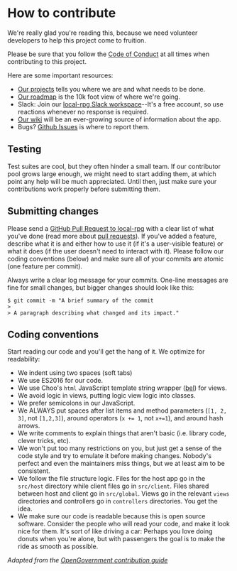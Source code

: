 # How to contribute

We're really glad you're reading this, because we need volunteer developers to help this project come to fruition.

Please be sure that you follow the [Code of Conduct](./CODE_OF_CONDUCT.md) at all times when contributing to this project.

Here are some important resources:

- [Our projects](https://github.com/Alamantus/local-rpg/projects) tells you where we are and what needs to be done.
- [Our roadmap](https://github.com/Alamantus/local-rpg/wiki/Road-Map) is the 10k foot view of where we're going.
- Slack: Join our [local-rpg Slack workspace](https://join.slack.com/t/local-rpg/shared_invite/enQtMjU4MzI3MjY1MzMyLTU5NGQ2MjI2MTM5ZjVhMWE4NTM4NGVkMDQzODU0YWIxM2RkYWU2MzdmZjIzMWFhYzI1MjIwOWMzNTU4Zjc1YjQ)--It's a free account, so use reactions whenever no response is required.
- [Our wiki](https://github.com/Alamantus/local-rpg/wiki) will be an ever-growing source of information about the app.
- Bugs? [Github Issues](https://github.com/Alamantus/local-rpg/projects/issues) is where to report them.

## Testing

Test suites are cool, but they often hinder a small team. If our contributor pool grows large enough, we might need to start adding them, at which point any help will be much appreciated. Until then, just make sure your contributions work properly before submitting them.

## Submitting changes

Please send a [GitHub Pull Request to local-rpg](https://github.com/Alamantus/local-rpg/compare) with a clear list of what you've done (read more about [pull requests](http://help.github.com/pull-requests/)). If you've added a feature, describe what it is and either how to use it (if it's a user-visible feature) or what it does (if the user doesn't need to interact with it). Please follow our coding conventions (below) and make sure all of your commits are atomic (one feature per commit).

Always write a clear log message for your commits. One-line messages are fine for small changes, but bigger changes should look like this:

```
$ git commit -m "A brief summary of the commit
> 
> A paragraph describing what changed and its impact."
```

## Coding conventions

Start reading our code and you'll get the hang of it. We optimize for readability:

- We indent using two spaces (soft tabs)
- We use ES2016 for our code.
- We use Choo's `html` JavaScript template string wrapper ([bel](https://github.com/shama/bel)) for views.
- We avoid logic in views, putting logic view logic into classes.
- We prefer semicolons in our JavaScript.
- We ALWAYS put spaces after list items and method parameters (`[1, 2, 3]`, not `[1,2,3]`), around operators (`x += 1`, not `x+=1`), and around hash arrows.
- We write comments to explain things that aren't basic (i.e. library code, clever tricks, etc).
- We won't put too many restrictions on you, but just get a sense of the code style and try to emulate it before making changes. Nobody's perfect and even the maintainers miss things, but we at least aim to be consistent.
- We follow the file structure logic. Files for the host app go in the `src/host` directory while client files go in `src/client`. Files shared between host and client go in `src/global`. Views go in the relevant `views` directories and controllers go in `controllers` directories. You get the idea.
- We make sure our code is readable because this is open source software. Consider the people who will read your code, and make it look nice for them. It's sort of like driving a car: Perhaps you love doing donuts when you're alone, but with passengers the goal is to make the ride as smooth as possible.


_Adapted from the [OpenGovernment contribution guide](https://github.com/opengovernment/opengovernment/blob/master/CONTRIBUTING.md)_
